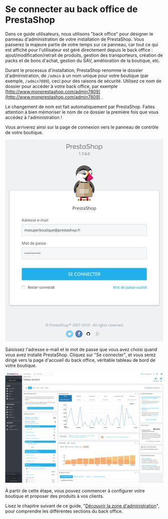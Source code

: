 # Se connecter au back office de PrestaShop

Dans ce guide utilisateurs, nous utilisons "back office" pour désigner le panneau d'administration de votre installation de PrestaShop. Vous passerez la majeure partie de votre temps sur ce panneau, car tout ce qui est affiché pour l'utilisateur est géré directement depuis le back office : ajout/modification/retrait de produits, gestion des transporteurs, création de packs et de bons d'achat, gestion du SAV, amélioration de la boutique, etc.

Durant le processus d'installation, PrestaShop renomme le dossier d'administration, de `/admin` à un nom unique pour votre boutique \(par exemple, `/admin7809`\), ceci pour des raisons de sécurité. Utilisez ce nom de dossier pour accéder à votre back office, par exemple [http://www.monprestashop.com/admin7809](http://www.monprestashop.com/admin7809) .

Le changement de nom est fait automatiquement par PrestaShop. Faites attention à bien mémoriser le nom de ce dossier la première fois que vous accédez à l'administration !

Vous arriverez ainsi sur la page de connexion vers le panneau de contrôle de votre boutique.

![](../.gitbook/assets/63406131.png)

Saisissez l'adresse e-mail et le mot de passe que vous avez choisi quand vous avez installé PrestaShop. Cliquez sur "Se connecter", et vous serez dirigé vers la page d'accueil du back office, véritable tableau de bord de votre boutique.

![](../.gitbook/assets/63406129.png)

À partir de cette étape, vous pouvez commencer à configurer votre boutique et proposer des produits à vos clients.

Lisez le chapitre suivant de ce guide, "[Découvrir la zone d'administration](decouvrir-zone-administration.md)", pour comprendre les différentes sections du back office.

